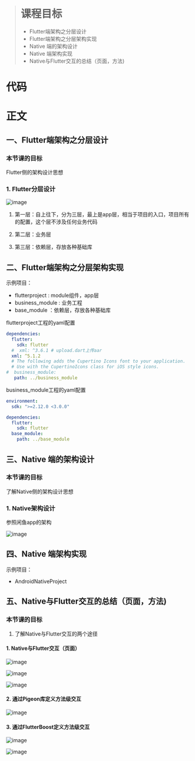 > # 课程目标
> - Flutter端架构之分层设计
> - Flutter端架构之分层架构实现
> - Native 端的架构设计
> - Native 端架构实现
> - Native与Flutter交互的总结（页面，方法)


# 代码

# 正文

## 一、Flutter端架构之分层设计

### 本节课的目标

Flutter侧的架构设计思想

### 1. Flutter分层设计

![image](https://note.youdao.com/yws/public/resource/d96a22a853aa9a3a0ccd8a0ec0991c8a/090388740E6A44DEB8F7FA04A495A983?ynotemdtimestamp=1663843195612)

1. 第一层：自上往下，分为三层，最上是app层，相当于项目的入口，项目所有的配置，这个层不涉及任何业务代码

2. 第二层：业务层
3. 第三层：依赖层，存放各种基础库

## 二、Flutter端架构之分层架构实现

示例项目：

- flutterproject : module组件，app层
- business_module : 业务工程
- base_module ：依赖层，存放各种基础库

flutterproject工程的yaml配置

```yaml
dependencies:
  flutter:
    sdk: flutter
  #  xml: ^3.6.1 # upload.dart上传aar
  xml: ^5.1.2
  # The following adds the Cupertino Icons font to your application.
  # Use with the CupertinoIcons class for iOS style icons.
#  business_module:
   path: ../business_module
```

business_module工程的yaml配置

```yaml
environment:
  sdk: ">=2.12.0 <3.0.0"

dependencies:
  flutter:
    sdk: flutter
  base_module:
    path: ../base_module

```





## 三、Native 端的架构设计

### 本节课的目标

了解Native侧的架构设计思想

### 1. Native架构设计

参照闲鱼app的架构

![image](https://note.youdao.com/yws/public/resource/d96a22a853aa9a3a0ccd8a0ec0991c8a/CB7BAA2C5EFA413286B01079115FC858?ynotemdtimestamp=1663843195612)

## 四、Native 端架构实现


示例项目：

- AndroidNativeProject

## 五、Native与Flutter交互的总结（页面，方法)

### 本节课的目标

1. 了解Native与Flutter交互的两个途径

#### 1. Native与Flutter交互（页面）

![image](https://note.youdao.com/yws/public/resource/d96a22a853aa9a3a0ccd8a0ec0991c8a/189ABC2D32DE4BE887DB8F0E669621CD?ynotemdtimestamp=1663843195612)

![image](https://note.youdao.com/yws/public/resource/d96a22a853aa9a3a0ccd8a0ec0991c8a/23E2A81031E9434DB6F72C320A50BB99?ynotemdtimestamp=1663843195612)

![image](https://note.youdao.com/yws/public/resource/d96a22a853aa9a3a0ccd8a0ec0991c8a/06A7216871AF418DB965FEBD36066449?ynotemdtimestamp=1663843195612)

#### 2. 通过Pigeon库定义方法级交互

![image](https://note.youdao.com/yws/public/resource/d96a22a853aa9a3a0ccd8a0ec0991c8a/18A4F74A78C44EF9997EF965F172F5C7?ynotemdtimestamp=1663843195612)

#### 3. 通过FlutterBoost定义方法级交互

![image](https://note.youdao.com/yws/public/resource/d96a22a853aa9a3a0ccd8a0ec0991c8a/07F6E83B105644B689B1C970AD962849?ynotemdtimestamp=1663843195612)

![image](https://note.youdao.com/yws/public/resource/d96a22a853aa9a3a0ccd8a0ec0991c8a/02FCFD6D69C64D4DAC4B017B2A90D000?ynotemdtimestamp=1663843195612)